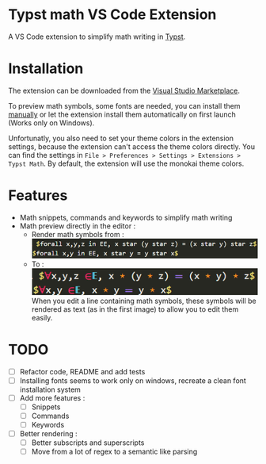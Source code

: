 # Typst math VS Code Extension

A VS Code extension to simplify math writing in [Typst](https://typst.app/home).

# Installation

The extension can be downloaded from the [Visual Studio Marketplace](https://marketplace.visualstudio.com/items?itemName=supersurviveur.typst-math).

To preview math symbols, some fonts are needed, you can install them [manually](./fonts/README.md) or let the extension install them automatically on first launch (Works only on Windows).

Unfortunatly, you also need to set your theme colors in the extension settings, because the extension can't access the theme colors directly. You can find the settings in `File > Preferences > Settings > Extensions > Typst Math`.
By default, the extension will use the monokai theme colors.

# Features

- Math snippets, commands and keywords to simplify math writing
- Math preview directly in the editor :
  - Render math symbols from : \
    ![Typst math without preview](./github/math-without-preview.png)
  - To : \
    ![Preview some math symbols directly](./github/math-preview.png) \
    When you edit a line containing math symbols, these symbols will be rendered as text (as in the first image) to allow you to edit them easily.

# TODO

- [ ] Refactor code, README and add tests
- [ ] Installing fonts seems to work only on windows, recreate a clean font installation system
- [ ] Add more features :
  - [ ] Snippets
  - [ ] Commands
  - [ ] Keywords
- [ ] Better rendering :
  - [ ] Better subscripts and superscripts
  - [ ] Move from a lot of regex to a semantic like parsing

